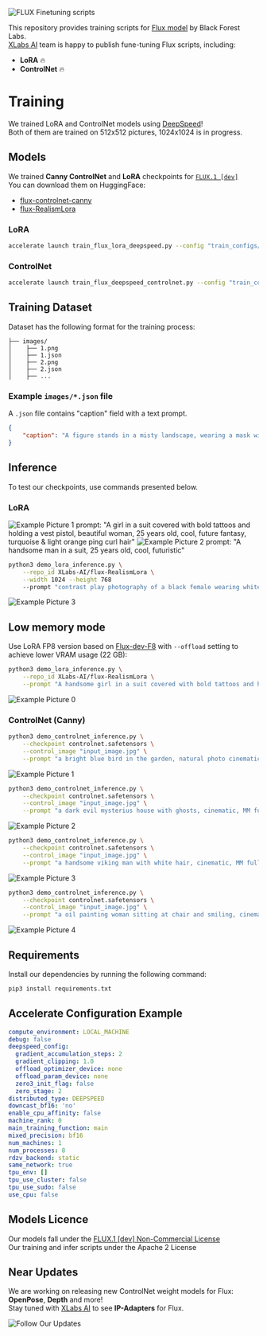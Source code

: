 ![FLUX Finetuning scripts](./assets/readme/dark/header-rev1.png)

This repository provides training scripts for [Flux model](https://github.com/black-forest-labs/flux) by Black Forest Labs. <br/>
[XLabs AI](https://github.com/XLabs-AI) team is happy to publish fune-tuning Flux scripts, including:

- **LoRA** 🔥
- **ControlNet** 🔥

# Training

We trained LoRA and ControlNet models using [DeepSpeed](https://github.com/microsoft/DeepSpeed)! <br/>
Both of them are trained on 512x512 pictures, 1024x1024 is in progress.

## Models

We trained **Canny ControlNet** and **LoRA** checkpoints for [`FLUX.1 [dev]`](https://github.com/black-forest-labs/flux) <br/>
You can download them on HuggingFace:

- [flux-controlnet-canny](https://huggingface.co/XLabs-AI/flux-controlnet-canny)
- [flux-RealismLora](https://huggingface.co/XLabs-AI/flux-RealismLora)

### LoRA

```bash
accelerate launch train_flux_lora_deepspeed.py --config "train_configs/test_lora.yaml"
```

### ControlNet

```bash
accelerate launch train_flux_deepspeed_controlnet.py --config "train_configs/test_canny_controlnet.yaml"
```

## Training Dataset

Dataset has the following format for the training process:

```text
├── images/
│    ├── 1.png
│    ├── 1.json
│    ├── 2.png
│    ├── 2.json
│    ├── ...
```

### Example `images/*.json` file

A `.json` file contains "caption" field with a text prompt.

```json
{
    "caption": "A figure stands in a misty landscape, wearing a mask with antlers and dark, embellished attire, exuding mystery and otherworldlines"
}
```

## Inference

To test our checkpoints, use commands presented below.

### LoRA
![Example Picture 1](./assets/readme/examples/picture-5-rev1.png)
prompt: "A girl in a suit covered with bold tattoos and holding a vest pistol, beautiful woman, 25 years old, cool, future fantasy, turquoise & light orange ping curl hair"
![Example Picture 2](./assets/readme/examples/picture-6-rev1.png)
prompt: "A handsome man in a suit, 25 years old, cool, futuristic"

```bash
python3 demo_lora_inference.py \
    --repo_id XLabs-AI/flux-RealismLora \
    --width 1024 --height 768
    --prompt "contrast play photography of a black female wearing white suit and albino asian geisha female wearing black suit, solid background, avant garde, high fashion"
```
![Example Picture 3](./assets/readme/examples/picture-7-rev1.png)
## Low memory mode

Use LoRA FP8 version based on [Flux-dev-F8](https://huggingface.co/XLabs-AI/flux-dev-fp8) with `--offload` setting to achieve lower VRAM usage (22 GB):
```bash
python3 demo_lora_inference.py \
    --repo_id XLabs-AI/flux-RealismLora \
    --prompt "A handsome girl in a suit covered with bold tattoos and holding a pistol. Animatrix illustration style, fantasy style, natural photo cinematic" --offload --name flux-dev-fp8
```
![Example Picture 0](./assets/readme/examples/picture-0-rev1.png)

### ControlNet (Canny)

```bash
python3 demo_controlnet_inference.py \
    --checkpoint controlnet.safetensors \
    --control_image "input_image.jpg" \
    --prompt "a bright blue bird in the garden, natural photo cinematic, MM full HD"
```

![Example Picture 1](./assets/readme/examples/picture-1-rev1.png)

```bash
python3 demo_controlnet_inference.py \
    --checkpoint controlnet.safetensors \
    --control_image "input_image.jpg" \
    --prompt "a dark evil mysterius house with ghosts, cinematic, MM full HD"
```

![Example Picture 2](./assets/readme/examples/picture-2-rev1.png)

```bash
python3 demo_controlnet_inference.py \
    --checkpoint controlnet.safetensors \
    --control_image "input_image.jpg" \
    --prompt "a handsome viking man with white hair, cinematic, MM full HD"
```

![Example Picture 3](./assets/readme/examples/picture-3-rev1.png)

```bash
python3 demo_controlnet_inference.py \
    --checkpoint controlnet.safetensors \
    --control_image "input_image.jpg" \
    --prompt "a oil painting woman sitting at chair and smiling, cinematic, MM full HD"
```

![Example Picture 4](./assets/readme/examples/picture-4-rev1.png)

## Requirements

Install our dependencies by running the following command:

```bash
pip3 install requirements.txt
```

## Accelerate Configuration Example

```yaml
compute_environment: LOCAL_MACHINE
debug: false
deepspeed_config:
  gradient_accumulation_steps: 2
  gradient_clipping: 1.0
  offload_optimizer_device: none
  offload_param_device: none
  zero3_init_flag: false
  zero_stage: 2
distributed_type: DEEPSPEED
downcast_bf16: 'no'
enable_cpu_affinity: false
machine_rank: 0
main_training_function: main
mixed_precision: bf16
num_machines: 1
num_processes: 8
rdzv_backend: static
same_network: true
tpu_env: []
tpu_use_cluster: false
tpu_use_sudo: false
use_cpu: false

```
## Models Licence

Our models fall under the [FLUX.1 [dev] Non-Commercial License](https://github.com/black-forest-labs/flux/blob/main/model_licenses/LICENSE-FLUX1-dev) <br/> Our training and infer scripts under the Apache 2 License

## Near Updates

We are working on releasing new ControlNet weight models for Flux: **OpenPose**, **Depth** and more! <br/>
Stay tuned with [XLabs AI](https://github.com/XLabs-AI) to see **IP-Adapters** for Flux.

![Follow Our Updates](./assets/readme/dark/follow-cta-rev2.png)
